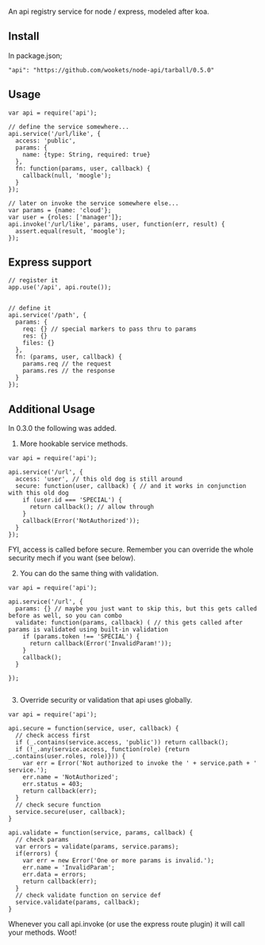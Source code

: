 
An api registry service for node / express, modeled after koa.

## Install

In package.json;

```"api": "https://github.com/wookets/node-api/tarball/0.5.0"```

## Usage

```
var api = require('api');

// define the service somewhere...
api.service('/url/like', {
  access: 'public',
  params: {
    name: {type: String, required: true}
  },
  fn: function(params, user, callback) {
    callback(null, 'moogle');
  }
});

// later on invoke the service somewhere else...
var params = {name: 'cloud'};
var user = {roles: ['manager']};
api.invoke('/url/like', params, user, function(err, result) {
  assert.equal(result, 'moogle');
});
```

## Express support

```
// register it
app.use('/api', api.route());


// define it
api.service('/path', {
  params: {
    req: {} // special markers to pass thru to params
    res: {}
    files: {}
  },
  fn: (params, user, callback) {
    params.req // the request
    params.res // the response
  }
});
```


## Additional Usage


In 0.3.0 the following was added.

1. More hookable service methods.

```
var api = require('api');

api.service('/url', {
  access: 'user', // this old dog is still around
  secure: function(user, callback) { // and it works in conjunction with this old dog
    if (user.id === 'SPECIAL') {
      return callback(); // allow through
    }
    callback(Error('NotAuthorized'));
  }
});

```

FYI, access is called before secure. Remember you can override the whole security mech if you want (see below).

2. You can do the same thing with validation.

```
var api = require('api');

api.service('/url', {
  params: {} // maybe you just want to skip this, but this gets called before as well, so you can combo
  validate: function(params, callback) ( // this gets called after params is validated using built-in validation
    if (params.token !== 'SPECIAL') {
      return callback(Error('InvalidParam!'));
    }
    callback();
  }

});


```


3. Override security or validation that api uses globally.

```
var api = require('api');

api.secure = function(service, user, callback) {
  // check access first
  if (_.contains(service.access, 'public')) return callback();
  if (!_.any(service.access, function(role) {return _.contains(user.roles, role)})) {
    var err = Error('Not authorized to invoke the ' + service.path + ' service.');
    err.name = 'NotAuthorized';
    err.status = 403;
    return callback(err);
  }
  // check secure function
  service.secure(user, callback);
}

api.validate = function(service, params, callback) {
  // check params
  var errors = validate(params, service.params);
  if(errors) {
    var err = new Error('One or more params is invalid.');
    err.name = 'InvalidParam';
    err.data = errors;
    return callback(err);
  }
  // check validate function on service def
  service.validate(params, callback);
}

```

Whenever you call api.invoke (or use the express route plugin) it will call your methods. Woot!
